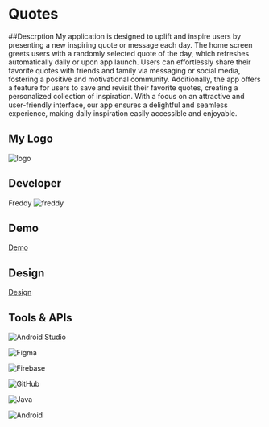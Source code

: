 # Quotes
##Descrption
My application is designed to uplift and inspire users by presenting a new inspiring quote or message each day. The home screen greets users with a randomly selected quote of the day, which refreshes automatically daily or upon app launch. Users can effortlessly share their favorite quotes with friends and family via messaging or social media, fostering a positive and motivational community. Additionally, the app offers a feature for users to save and revisit their favorite quotes, creating a personalized collection of inspiration. With a focus on an attractive and user-friendly interface, our app ensures a delightful and seamless experience, making daily inspiration easily accessible and enjoyable.
## My Logo 
![logo](https://github.com/FreddyAmgad/Quotes/assets/78415690/2ac3869d-8e2a-4832-8f0d-eb05b9430cff)
## Developer
Freddy ![freddy](https://github.com/FreddyAmgad/Quotes/assets/78415690/202b0350-f38c-47c8-8df3-00338b473018)
## Demo
[Demo](https://drive.google.com/file/d/1DZAkv_b81bFaNoxHaHhdimCce67wzAbQ/view?usp=sharing)
## Design 
[Design](https://www.figma.com/design/Mqoxi1AQucU4yjpiQ8xfmL/Untitled?node-id=3-15&t=HhylrLRK63f2v3t2-0)
## Tools & APIs
![Android Studio](https://img.shields.io/badge/Android%20Studio-3DDC84.svg?style=for-the-badge&logo=android-studio&logoColor=white)

![Figma](https://img.shields.io/badge/figma-%23F24E1E.svg?style=for-the-badge&logo=figma&logoColor=white)

![Firebase](https://img.shields.io/badge/Firebase-039BE5?style=for-the-badge&logo=Firebase&logoColor=white)

![GitHub](https://img.shields.io/badge/github-%23121011.svg?style=for-the-badge&logo=github&logoColor=white)

![Java](https://img.shields.io/badge/java-%23ED8B00.svg?style=for-the-badge&logo=java&logoColor=white)

![Android](https://img.shields.io/badge/Android-3DDC84?style=for-the-badge&logo=android&logoColor=white)

